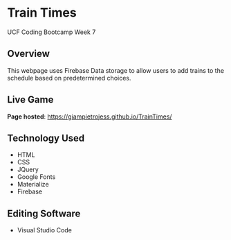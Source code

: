# Train Times
UCF Coding Bootcamp Week 7

## Overview
This webpage uses Firebase Data storage to allow users to add trains to the schedule based on predetermined choices.

## Live Game
**Page hosted**: https://giampietrojess.github.io/TrainTimes/

## Technology Used
* HTML
* CSS
* JQuery
* Google Fonts
* Materialize
* Firebase

## Editing Software
* Visual Studio Code
